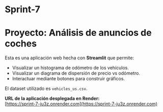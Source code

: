 # Sprint-7

# Proyecto: Análisis de anuncios de coches

Esta es una aplicación web hecha con **Streamlit** que permite:
- Visualizar un histograma de odómetro de los vehículos.
- Visualizar un diagrama de dispersión de precio vs odómetro.
- Interactuar mediante botones para construir gráficos.

El dataset utilizado es `vehicles_us.csv`.

**URL de la aplicación desplegada en Render:**  
[https://sprint-7-ju3z.onrender.com](https://sprint-7-ju3z.onrender.com)

